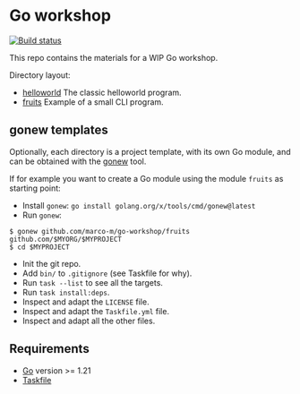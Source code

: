 # Go workshop

[![Build status](https://github.com/marco-m/go-workshop/actions/workflows/ci.yml/badge.svg?branch=master)](https://github.com/marco-m/go-workshop/actions)

This repo contains the materials for a WIP Go workshop.

Directory layout:

- [helloworld](./helloworld) The classic helloworld program.
- [fruits](./fruits) Example of a small CLI program.

## gonew templates

Optionally, each directory is a project template, with its own Go module, and can be obtained with the [gonew](https://go.dev/blog/gonew) tool.

If for example you want to create a Go module using the module `fruits` as starting point:

- Install `gonew`: `go install golang.org/x/tools/cmd/gonew@latest`
- Run `gonew`:
```
$ gonew github.com/marco-m/go-workshop/fruits github.com/$MYORG/$MYPROJECT
$ cd $MYPROJECT
```
- Init the git repo.
- Add `bin/` to `.gitignore` (see Taskfile for why).
- Run `task --list` to see all the targets.
- Run `task install:deps`.
- Inspect and adapt the `LICENSE` file.
- Inspect and adapt the `Taskfile.yml` file.
- Inspect and adapt all the other files.

## Requirements

- [Go](https://go.dev/) version >= 1.21
- [Taskfile](https://taskfile.dev)
